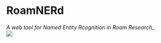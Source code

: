 # RoamNERd
_A web tool for Named Entity Rcognition in Roam Research__  
![](https://i.gyazo.com/cb7705c993acd210fd3804bc9193ea1f.gif)
